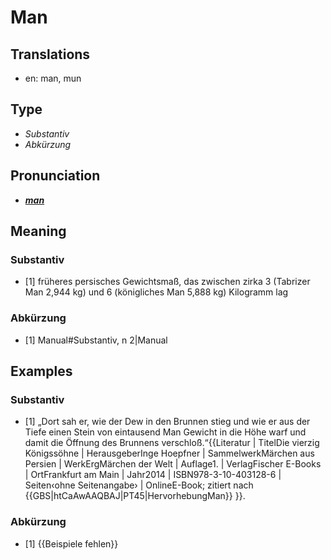 # Man
## Translations
- en: man, mun
## Type
- _Substantiv_
- _Abkürzung_
## Pronunciation
- **_[man](https://commons.wikimedia.org/wiki/File:De-Man.ogg)_**
## Meaning
### Substantiv
- [1] früheres persisches Gewichtsmaß, das zwischen zirka 3 (Tabrizer Man  2,944 kg) und 6 (königliches Man  5,888 kg) Kilogramm lag
### Abkürzung
- [1] Manual#Substantiv, n 2|Manual
## Examples
### Substantiv
- [1] „Dort sah er, wie der Dew in den Brunnen stieg und wie er aus der Tiefe einen Stein von eintausend Man Gewicht in die Höhe warf und damit die Öffnung des Brunnens verschloß.“<ref>{{Literatur | TitelDie vierzig Königssöhne | HerausgeberInge Hoepfner | SammelwerkMärchen aus Persien | WerkErgMärchen der Welt | Auflage1. | VerlagFischer E-Books | OrtFrankfurt am Main | Jahr2014 | ISBN978-3-10-403128-6 | Seiten‹ohne Seitenangabe› | OnlineE-Book; zitiert nach {{GBS|htCaAwAAQBAJ|PT45|HervorhebungMan}} }}.</ref>
### Abkürzung
- [1] {{Beispiele fehlen}}
